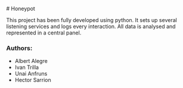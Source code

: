 #   H o n e y p o t 

 This project has been fully developed using python. It sets up several listening services and logs every interaction. All data is analysed and represented in a central panel.

### Authors:

- Albert Alegre
- Ivan Trilla
- Unai Anfruns
- Hector Sarrion
